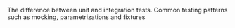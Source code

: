 The difference between unit and integration tests.
Common testing patterns such as mocking, parametrizations and fixtures